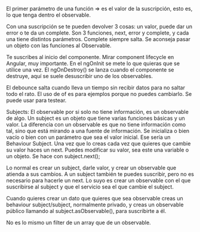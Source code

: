 El primer parámetro de una función => es el valor de la suscripción, esto es, lo que tenga dentro el observable.

Con una suscripción se te pueden devolver 3 cosas: un valor, puede dar un error o te da un complete.
Son 3 funciones, next, error y complete, y cada una tiene distintos parámetros. Complete siempre salta.
Se aconseja pasar un objeto con las funciones al Observable. 

Te suscribes al inicio del componente. Mirar component lifecycle en Angular, muy importante.
En el ngOnInit se mete lo que quieras que se utilice una vez.
El ngOnDestroy() se lanza cuando el componente se destruye, aquí se suele desuscribir uno de los observables.

El debounce salta cuando lleva un tiempo sin recibir datos para no saltar todo el rato. 
El uso de of es para ejemplos porque no puedes cambiarlo. Se puede usar para testear. 

Subjects: El observable por si solo no tiene información, es un observable de algo. 
Un subject es un objeto que tiene varias funciones básicas y un valor. La diferencia con un observable
es que no tiene información como tal, sino que está mirando a una fuente de información.
Se inicializa o bien vacío o bien con un parámetro que sea el valor inicial. Ese sería un Behaviour Subject.
Una vez que lo creas cada vez que quieres que cambie su valor haces un next. Puedes 
modificar su valor, sea este una variable o un objeto. Se hace con subject.next();

Lo normal es crear un subject, darle valor, y crear un observable que atienda a sus cambios.
A un subject también te puedes suscribir, pero no es necesario para hacerle un next. Lo suyo es crear un
observable con el que suscribirse al subject y que el servicio sea el que cambie el subject. 

Cuando quieres crear un dato que quieres que sea observable creas un behaviour subject/subject, normalmente privado,
y creas un observable público llamando al subject.asObservable(), para suscribirte a él. 

No es lo mismo un filter de un array que de un observable. 

